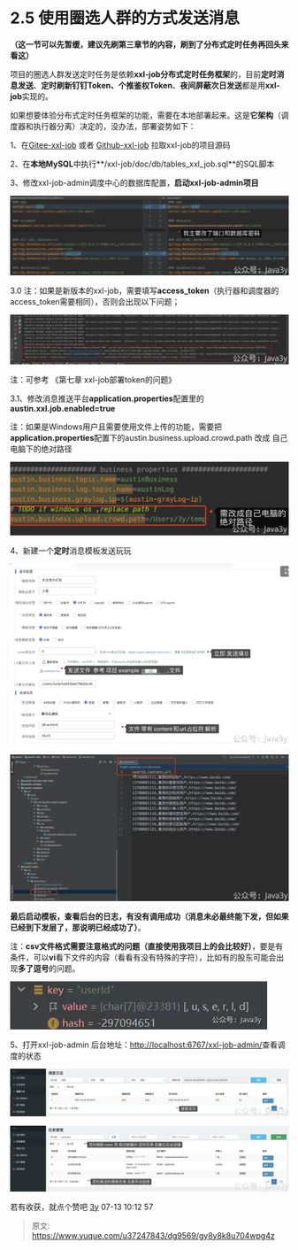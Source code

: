 # 2.5 使用圈选人群的方式发送消息

**（这一节可以先暂缓，建议先刷第三章节的内容，刷到了分布式定时任务再回头来看这）**

项目的圈选人群发送定时任务是依赖**xxl-job分布式定时任务框架**的，目前**定时消息发送**、**定时刷新钉钉Token、个推鉴权Token**、**夜间屏蔽次日发送**都是用**xxl-job**实现的。

如果想要体验分布式定时任务框架的功能，需要在本地部署起来。这是**它架构**（调度器和执行器分离）决定的，没办法，部署姿势如下：

1、在[Gitee-xxl-job](https://gitee.com/xuxueli0323/xxl-job) 或者 [Github-xxl-job](https://github.com/xuxueli/xxl-job) 拉取xxl-job的项目源码

2、在**本地MySQL**中执行**/xxl-job/doc/db/tables_xxl_job.sql**的SQL脚本

3、修改xxl-job-admin调度中心的数据库配置，**启动xxl-job-admin项目**

![1649248546903-31378a6b-0384-4396-a7b9-49ef0ff6a436.png](./img/RdVMEsNB4FLSBUh9/1649248546903-31378a6b-0384-4396-a7b9-49ef0ff6a436-642276.webp)

3.0 注：如果是新版本的xxl-job，需要填写**access_token**（执行器和调度器的access_token需要相同），否则会出现以下问题；

![1678711813060-5b665df8-8db8-405d-bce5-d842154707f7.png](./img/RdVMEsNB4FLSBUh9/1678711813060-5b665df8-8db8-405d-bce5-d842154707f7-105745.webp)

注：可参考 《第七章 xxl-job部署token的问题》

3.1、修改消息推送平台**application.properties**配置里的**austin.xxl.job.enabled=true**

注：如果是Windows用户且需要使用文件上传的功能，需要把**application.properties**配置下的austin.business.upload.crowd.path 改成 自己电脑下的绝对路径

![1652451141156-35534121-bc3e-45ca-8b13-14ba93868abe.png](./img/RdVMEsNB4FLSBUh9/1652451141156-35534121-bc3e-45ca-8b13-14ba93868abe-942295.webp)

4、新建一个**定时**消息模板发送玩玩

![1659839502419-8847b26e-0328-47a9-9897-e11398a65953.png](./img/RdVMEsNB4FLSBUh9/1659839502419-8847b26e-0328-47a9-9897-e11398a65953-644016.webp)

![1659839528647-24bc6238-519f-4445-b791-49c530b530c7.png](./img/RdVMEsNB4FLSBUh9/1659839528647-24bc6238-519f-4445-b791-49c530b530c7-615070.webp)

**最后启动模板，查看后台的日志，有没有调用成功（消息未必最终能下发，但如果已经到下发层了，那说明已经成功了）**。

注：**csv文件格式需要注意格式的问题（直接使用我项目上的会比较好）**，要是有条件，可以**vi**看下文件的内容（看看有没有特殊的字符），比如有的股东可能会出现**多了逗号**的问题。

![1678711898916-6b1fac32-c6e1-4eab-ad13-875242ff27d3.png](./img/RdVMEsNB4FLSBUh9/1678711898916-6b1fac32-c6e1-4eab-ad13-875242ff27d3-995302.webp)

5、打开xxl-job-admin 后台地址：[http://localhost:6767/xxl-job-admin/](http://localhost:6767/xxl-job-admin/)查看调度的状态

![1649249205372-f310d79e-4c8f-408e-97d5-60cb2402ad29.png](./img/RdVMEsNB4FLSBUh9/1649249205372-f310d79e-4c8f-408e-97d5-60cb2402ad29-179311.webp)

![1649249493978-c59ba3d4-8010-4031-9df9-a77a356d85ab.png](./img/RdVMEsNB4FLSBUh9/1649249493978-c59ba3d4-8010-4031-9df9-a77a356d85ab-607295.webp)

若有收获，就点个赞吧
[3y](https://www.yuque.com/u1047901)
07-13 10:12
57



> 原文: <https://www.yuque.com/u37247843/dg9569/gy8y8k8u704wpg4z>